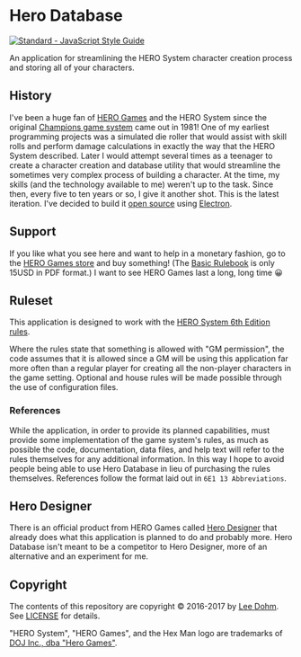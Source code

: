 # Hero Database

[![Standard - JavaScript Style Guide](https://img.shields.io/badge/code%20style-standard-brightgreen.svg)](http://standardjs.com/)

An application for streamlining the HERO System character creation process and storing all of your characters.

## History

I've been a huge fan of [HERO Games][hero-games] and the HERO System since the original [Champions game system][champions] came out in 1981! One of my earliest programming projects was a simulated die roller that would assist with skill rolls and perform damage calculations in exactly the way that the HERO System described. Later I would attempt several times as a teenager to create a character creation and database utility that would streamline the sometimes very complex process of building a character. At the time, my skills (and the technology available to me) weren't up to the task. Since then, every five to ten years or so, I give it another shot. This is the latest iteration. I've decided to build it [open source][license] using [Electron][electron].

## Support

If you like what you see here and want to help in a monetary fashion, go to the [HERO Games store][hero-games] and buy something! (The [Basic Rulebook][basic-rulebook] is only 15USD in PDF format.) I want to see HERO Games last a long, long time :grinning:

## Ruleset

This application is designed to work with the [HERO System 6th Edition rules][sixth-edition].

Where the rules state that something is allowed with "GM permission", the code assumes that it is allowed since a GM will be using this application far more often than a regular player for creating all the non-player characters in the game setting. Optional and house rules will be made possible through the use of configuration files.

### References

While the application, in order to provide its planned capabilities, must provide some implementation of the game system's rules, as much as possible the code, documentation, data files, and help text will refer to the rules themselves for any additional information. In this way I hope to avoid people being able to use Hero Database in lieu of purchasing the rules themselves. References follow the format laid out in `6E1 13 Abbreviations`.

## Hero Designer

There is an official product from HERO Games called [Hero Designer][hero-designer] that already does what this application is planned to do and probably more. Hero Database isn't meant to be a competitor to Hero Designer, more of an alternative and an experiment for me.

## Copyright

The contents of this repository are copyright &copy; 2016-2017 by [Lee Dohm](http://www.lee-dohm.com). See [LICENSE][license] for details.

"HERO System", "HERO Games", and the Hex Man logo are trademarks of [DOJ Inc., dba "Hero Games"][hero-games].

[basic-rulebook]: http://www.herogames.com/forums/store/product/77-hero-system-basic-rulebook-pdf/
[champions]: https://en.wikipedia.org/wiki/Champions_(role-playing_game)
[electron]: http://electron.atom.io
[hero-designer]: http://www.herogames.com/forums/store/product/1-hero-designer/
[hero-games]: http://www.herogames.com/
[license]: https://raw.githubusercontent.com/lee-dohm/hero-database/master/LICENSE.md
[sixth-edition]: http://www.herogames.com/forums/store/category/2-hero-system-6th-edition/
